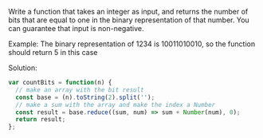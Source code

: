 Write a function that takes an integer as input, and returns the number of bits that are equal to one in the binary
representation of that number. You can guarantee that input is non-negative.

Example: The binary representation of 1234 is 10011010010, so the function should return 5 in this case

Solution:

```js
var countBits = function(n) {
  // make an array with the bit result
  const base = (n).toString(2).split('');
  // make a sum with the array and make the index a Number
  const result = base.reduce((sum, num) => sum + Number(num), 0);
  return result;
};
```